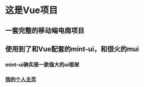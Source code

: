 # 这是Vue项目
## 一套完整的移动端电商项目
## 使用到了和Vue配套的mint-ui，和很火的mui
### mint-ui确实是一款强大的ui框架
### [我的个人主页](http://www.lwysir.com./)